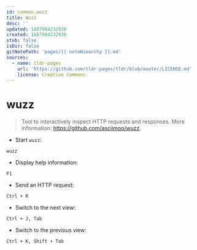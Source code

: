 ```yaml
---
id: common.wuzz
title: Wuzz
desc: ''
updated: 1687904232930
created: 1687904232930
stub: false
isDir: false
gitNotePath: 'pages/{{ noteHiearchy }}.md'
sources:
  - name: tldr-pages
    url: 'https://github.com/tldr-pages/tldr/blob/master/LICENSE.md'
    license: Creative Commons
---
```

# wuzz

> Tool to interactively inspect HTTP requests and responses.
> More information: <https://github.com/asciimoo/wuzz>.

- Start `wuzz`:

`wuzz`

- Display help information:

`F1`

- Send an HTTP request:

`Ctrl + R`

- Switch to the next view:

`Ctrl + J, Tab`

- Switch to the previous view:

`Ctrl + K, Shift + Tab`

